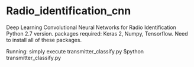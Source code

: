 # Radio_identification_cnn
Deep Learning Convolutional Neural Networks for Radio Identification
Python 2.7 version.
packages required: Keras 2, Numpy, Tensorflow. Need to install all of these packages.

Running: simply execute transmitter_classify.py
$python transmitter_classify.py
